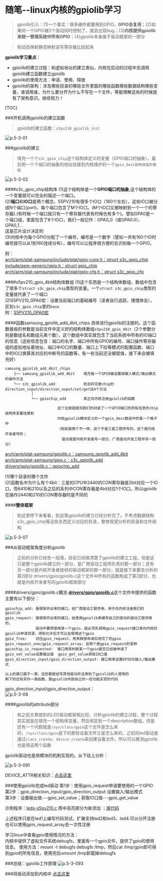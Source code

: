 
随笔--linux内核的gpiolib学习
============================

> gpiolib引入：(1)一个事实：很多硬件都要用到GPIO，**GPIO会复用**；(2)如果同一个GPIO被2个驱动同时控制了，就会出现bug；(3)**内核提供gpiolib来统一管理系统中所有GPIO**；(4)gpiolib本身属于驱动框架的一部分


> 和动态映射静态映射读写寄存器比较起来


**gpiolib学习重点**：

* gpiolib的建立过程：和虚拟地址的建立类似，内核在启动的过程中去调用gpiolib建立函数建立gpiolib
* gpiolib的使用方法：申请、使用、释放
* gpiolib的架构：涉及哪些目录的哪些文件里面的哪些函数哪些数据结构哪些变量，谁调用谁，为什么要分开为什么不写在一个文件，等能理解这些的时候就有了架构意识。继续努力！

[TOC]

###开机调用gpiolib的建立函数
> gpiolib的建立函数：`s5pv210_gpiolib_init`

![p.5-3-01](https://raw.githubusercontent.com/TongxinV/oneBook/master/0.5.Linux-Driver%20Development/assets/%E5%9B%BE%E7%89%87.5-3-01.png)


###gpiolib的建立
> 填充一个个`s3c_gpio_chip`这个结构体定义的变量（GPIO端口的抽象），最后把一个个端口的抽象的地址挂接到内核维护的一个`gpio_desc结构体指针数组`

![p.5-3-02](https://raw.githubusercontent.com/TongxinV/oneBook/master/0.5.Linux-Driver%20Development/assets/%E5%9B%BE%E7%89%87.5-3-02.png)

####s3c_gpio_chip结构体
(1)这个结构体是一个**GPIO端口的抽象**,这个结构体的一个变量就可以完全的描述一个端口。<br>
(2)**端口**和**IO口**是两个概念。S5PV210有很多个IO口（160个左右），这些IO口被分成N个端口(port)，每个端口包含了M个IO口。(M个IO口又被映射到一个一个的寄存器).(有时候一个端口就只有一个寄存器代表有时候也有多个)。譬如GPA0是一个端口组，里面包含了8个IO口，我们一般记作：GPA0_0（或GPA0.0）、GPA0_1...<br>
这是芯片设计决定的<br>
(3)内核中为每个GPIO分配了一个编号，编号是一个数字（譬如一共有160个IO时编号就可以从1到160连续分布），编号可以让程序很方便的去识别每一个GPIO。

附：<br>
[arch/arm/plat-samsung/include/plat/gpio-core.h：struct s3c_gpio_chip](https://github.com/TongxinV/kernel2.6.35/blob/master/arch/arm/plat-samsung/include/plat/gpio-core.h)<br>
[include/asm-generic/gpio.h：struct gpio_chip](https://github.com/TongxinV/kernel2.6.35/blob/master/include/asm-generic/gpio.h)<br>
[arch/arm/plat-samsung/include/plat/gpio-cfg.h：struct s3c_gpio_cfg](https://github.com/TongxinV/kernel2.6.35/blob/master/arch/arm/plat-samsung/include/plat/gpio-cfg.h)

####s5pv210_gpio_4bit结构体数组
(1)这个东西是一个结构体数组，数组中包含了很多个`struct s3c_gpio_chip`类型的变量。一个`struct s3c_gpio_chip`类型的变量就代表了一个端口<br>
(2)S5PV210_GPA0宏：设置当前端口的基础编号（读者自行追踪，慢慢体会），区别`s3c_gpio_chip`里的`base`<br>
附：[S5PV210_GPA0宏](https://github.com/TongxinV/oneBook/blob/master/0.5.Linux-Driver%20Development/assets/%E5%9B%BE%E7%89%87.5-3-03.png)

####函数samsung_gpiolib_add_4bit_chips
具体进行gpiolib的注册的。这个函数接收的参数是当前文件中定义好的结构体数组`s5pv210_gpio_4bit`（2个参数分别是数组名和数组元素个数），这个数组中其实就包含了当前系统中所有的IO端口的信息（这些信息包含：端口的名字、端口中所有GPIO的编号、端口操作寄存器组的虚拟地址基地址、端口中IO口的数量、端口上下拉等模式的配置函数、端口中的IO口换算其对应的中断号的函数等，有一些当前还没被赋值，接下来会被填充好）

    samsung_gpiolib_add_4bit_chips
        ├── samsung_gpiolib_add_4bit    填充每一个GPIO被设置成输入模式/输出模式的操作方法
        └── s3c_gpiolib_add             检测并完善chip的direction_input/direction_ouput/set/get这4个方法
                │
                └── gpiochip_add        真正向内核注册gpiolib的函数
                
                            这个注册就是将我们的封装了一个GPIO端口的所有信息的chip结构体变量挂接到
                            内核gpiolib模块定义的一个gpio_desc数组中的某一个格子中
                            （和前面两个不一样，这个不是三星工程师写的，这个是内核开发者写的；
                              驱动就是内核开发者写一部分，厂商驱动开发工程师写一部分）

[arch/arm/plat-samsung/gpiolib.c：samsung_gpiolib_add_4bit](https://github.com/TongxinV/oneBook/blob/master/0.5.Linux-Driver%20Development/assets/%E5%9B%BE%E7%89%87.5-3-04.png)<br>
[arch/arm/plat-samsung/gpio.c：s3c_gpiolib_add](https://github.com/TongxinV/oneBook/blob/master/0.5.Linux-Driver%20Development/assets/%E5%9B%BE%E7%89%87.5-3-05.png)<br>
[drivers/gpio/gpiolib.c：gpiochip_add](https://github.com/TongxinV/oneBook/blob/master/0.5.Linux-Driver%20Development/assets/%E5%9B%BE%E7%89%87.5-3-06.png)

(1)哪个目录的哪个文件<br>
(2)函数名中为什么有个4bit：三星的CPU中2440的CON寄存器是2bit对应一个IO口，而6410和210以及之后的系列中CON寄存器是4bit对应1个IO口。所以gpiolib在操作2440和210的CON寄存器时是不同的<br>

####**整体框架**
> 到这里停下来看看，到这里gpiolib的建立已经分析完了。不考虑数据结构s3c_gpio_chip等这些东西定义对应的目录，整体观望分析的目录和文件结构

![p.5-3-07](https://raw.githubusercontent.com/TongxinV/oneBook/master/0.5.Linux-Driver%20Development/assets/%E5%9B%BE%E7%89%87.5-3-07.png)

###从驱动框架角度分析gpiolib
> 之前的分析已经告一段落，目前已经搞清楚了gpiolib的建立工程。但是这只是整个gpiolib建立的一部分，是厂商驱动工程师负责的那一部分；还有另一部分是内核开发者提供的驱动框架的那一部分，就是接下来要去分析的第2部分
> drivers/gpio/gpiolib.c这个文件中所有的函数构成了第2部分，也就是内核开发者写的gpiolib框架部分

####drivers/gpio/gpiolib.c概览
[**drivers/gpio/gpiolib.c**](https://github.com/TongxinV/kernel2.6.35/blob/master/drivers/gpio/gpiolib.c)这个文件中提供的函数主要有以下部分：

    gpiochip_add: 是框架开出来的接口，给厂商驱动工程师用，用于向内核注册我们的gpiolib
    gpio_request: 是框架开出来的接口，给使用gpiolib来编写自己的驱动的驱动工程师用的，
                  驱动中要想使用某一个gpio，就必须先调用gpio_request接口来向内核的gpiolib申请资源，得到允许后才可以去使用这个gpio
    gpio_free:	  对应gpio_request，用来释放申请后用完了的gpio
    gpio_request_one/gpio_request_array: 这两个是gpio_request的变种
    gpiochip_is_requested:	接口用来判断某一个gpio是否已经被申请了
    gpio_set_value设置输出值  gpio_get_value获取IO口值
    gpio_direction_input/gpio_direction_output: 接口用来设置GPIO为输入/输出模式
    
    以上的接口属于一类，这些都是给写其他驱动并且用到了gpiolib的人使用的
    剩下的还有另外一类函数，是gpiolib内部自己的一些功能实现的代码

gpio_direction_input/gpio_direction_output：<br>
![p.5-3-08](https://raw.githubusercontent.com/TongxinV/oneBook/master/0.5.Linux-Driver%20Development/assets/%E5%9B%BE%E7%89%87.5-3-08.png)
    
####gpiolib的attribute部分
> 和之前文章提到的LED驱动框架相比较，分析gpiolib的建立过程，整个过程其实就是在填充一个结构体变量，然后绑定到一个description数组。但是还有一个问题就是`/sys/class/gpio`这个文件是怎么来的，`/sys/class/gpio`底下的那些设备文件又是怎么来的，之前的led驱动是通过`class_create`、`device_create`来创建设备文件。所以可以推测gpiolib也是用这两个函数

gpiolib驱动也是用模块的机制实现的，从下往上分析：

![p.5-3-091](https://raw.githubusercontent.com/TongxinV/oneBook/master/0.5.Linux-Driver%20Development/assets/%E5%9B%BE%E7%89%87.5-3-091.png)

DEVICE_ATTR相关知识：[点击这里](http://blog.csdn.net/loongembedded/article/details/41176431)


###使用gpiolib完成led驱动
第1步：使用gpio_request申请要使用的一个GPIO<br>
第2步：gpio_direction_input/gpio_direction_output 设置输入/输出模式<br>
第3步：设置输出值---gpio_set_value；获取IO口值---gpio_get_value

示例程序：[leds-s5pv210.c](https://github.com/TongxinV/oneBook/blob/master/0.5.Linux-Driver%20Development/assets/%E5%9B%BE%E7%89%87.5-3-092.png) 图中高亮部分为新添加 ；[源代码](https://github.com/TongxinV/oneBook/blob/master/0.5.Linux-Driver%20Development/assets/code.5-2/3.leds-s5pv210.c)

上述程序只是在led1上编写代码测试，扩展支持led2和led3、led4.可以分开注册也可以使用gpio_request_array去一次性注册

学习linux中查看gpio使用情况的方法：<br>
内核中提供了虚拟文件系统debugfs，里面有一个gpio文件，提供了gpio的使用信息。
使用方法：mount -t debugfs debugfs /tmp，然后cat /tmp/gpio即可得到gpio的所有信息，使用完后umount /tmp卸载掉debugfs

###总结：gpiolib工作原理
![p.5-3-093](https://raw.githubusercontent.com/TongxinV/oneBook/master/0.5.Linux-Driver%20Development/assets/%E5%9B%BE%E7%89%87.5-3-093.png)

###将驱动添加到内核中
[点击这里](https://github.com/TongxinV/oneBook/issues/10)
















